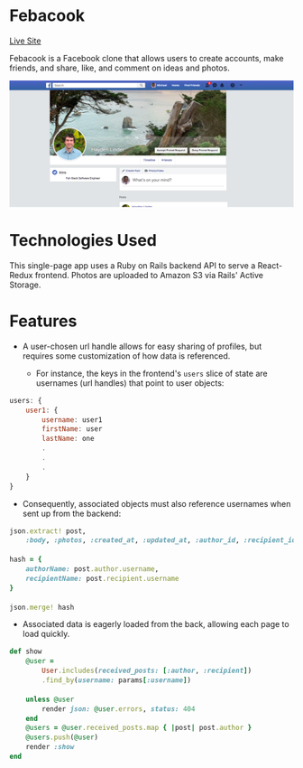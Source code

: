 # Febacook
[Live Site](https://febacook.herokuapp.com/#/)

Febacook is a Facebook clone that allows users to create accounts, make friends, and share, like, and comment on ideas and photos. 

![Febacook](febacook.png)

# Technologies Used
This single-page app uses a Ruby on Rails backend API to serve a React-Redux frontend. Photos are uploaded to Amazon S3 via Rails' Active Storage.

# Features
* A user-chosen url handle allows for easy sharing of profiles, but requires some customization of how data is referenced. 

  * For instance, the keys in the frontend's `users` slice of state are usernames (url handles) that point to user objects:

``` jsx
users: {
    user1: {
        username: user1
        firstName: user
        lastName: one
        .
        .
        .
    }
}
```

  * Consequently, associated objects must also reference usernames when sent up from the backend:

``` ruby
json.extract! post, 
    :body, :photos, :created_at, :updated_at, :author_id, :recipient_id

hash = { 
    authorName: post.author.username, 
    recipientName: post.recipient.username 
}

json.merge! hash 


```

* Associated data is eagerly loaded from the back, allowing each page to load quickly.

``` ruby
def show
    @user = 
        User.includes(received_posts: [:author, :recipient])
        .find_by(username: params[:username])

    unless @user
        render json: @user.errors, status: 404
    end
    @users = @user.received_posts.map { |post| post.author }
    @users.push(@user) 
    render :show
end
```



